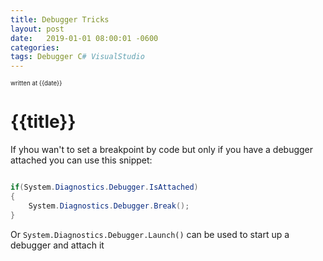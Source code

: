 ```yaml
---
title: Debugger Tricks
layout: post
date:   2019-01-01 08:00:01 -0600
categories: 
tags: Debugger C# VisualStudio
---
```

<sup><sup>written at {{date}} </sup></sup>

# {{title}}  

If yhou wan't to set a breakpoint by code but only if you have a debugger attached you can use this snippet: 

```csharp

if(System.Diagnostics.Debugger.IsAttached)
{
    System.Diagnostics.Debugger.Break();
}
```

Or `System.Diagnostics.Debugger.Launch()` can be used to start up a debugger and attach it